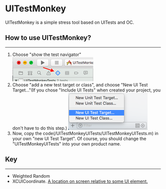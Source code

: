 UITestMonkey
==
UITestMonkey is a simple stress tool based on UITests and OC.
## How to use UITestMonkey?
----
1. Choose "show the test navigator"
![show the test navigator](/docimg/test_navigator.png)
2. Choose "add a new test target or class", and choose "New UI Test Target..."(If you chose "Include UI Tests" when created your project, you don't have to do this step.)
![show the test navigator](/docimg/test_target.png)
3. Now, copy the code(/UITestMonkeyUITests/UITestMonkeyUITests.m) in your own "new UI Test Target". Of course, you should change the "UITestMonkeyUITests" into your own product name.
## Key
-----
- Weighted Random
- XCUICoordinate. [A location on screen relative to some UI element.](https://developer.apple.com/reference/xctest/xcuicoordinate?language=objc)
